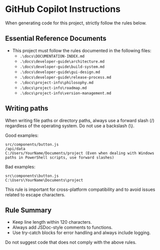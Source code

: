 # GitHub Copilot Instructions

When generating code for this project, strictly follow the rules below.

## Essential Reference Documents

- This project must follow the rules documented in the following files:
    - `.\docs\DOCUMENTATION-INDEX.md`
    - `.\docs\developer-guide\architecture.md`
    - `.\docs\developer-guide\build-system.md`
    - `.\docs\developer-guide\gui-design.md`
    - `.\docs\developer-guide\release-process.md`
    - `.\docs\project-info\philosophy.md`
    - `.\docs\project-info\roadmap.md`
    - `.\docs\project-info\version-management.md`

## Writing paths

When writing file paths or directory paths, always use a forward slash (/) regardless of the operating system. Do not use a backslash (\\).

Good examples:

```path
src/components/button.js
/api/data
C:/Users/YourName/Documents/project (Even when dealing with Windows paths in PowerShell scripts, use forward slashes)
```

Bad examples:

```path
src\components\button.js
C:\Users\YourName\Documents\project
```

This rule is important for cross-platform compatibility and to avoid issues related to escape characters.


## Rule Summary

- Keep line length within 120 characters.
- Always add JSDoc-style comments to functions.
- Use try-catch blocks for error handling and always include logging.

Do not suggest code that does not comply with the above rules.
